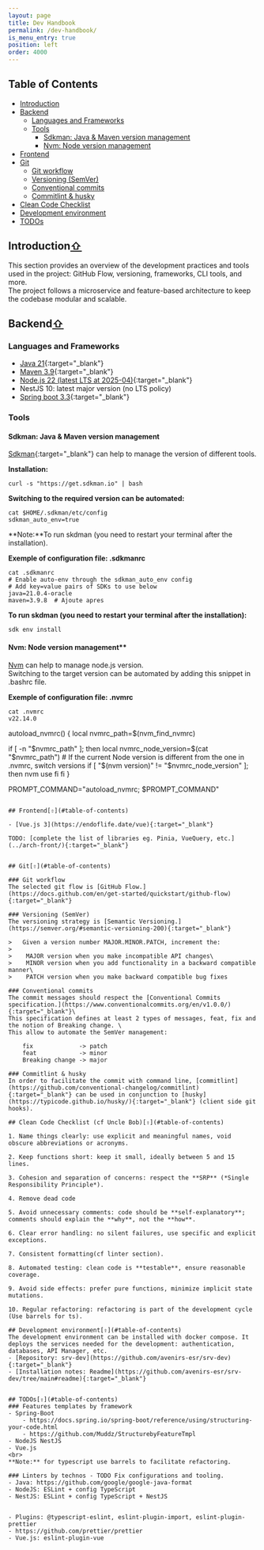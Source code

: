 ```yaml
---
layout: page
title: Dev Handbook
permalink: /dev-handbook/
is_menu_entry: true
position: left
order: 4000
---
```


## Table of Contents

- [Introduction](#introduction)
- [Backend](#backend)
  - [Languages and Frameworks](#languages-and-frameworks)
  - [Tools](#tools)
    - [Sdkman: Java & Maven version management](#sdkman-java--maven-version-management)
    - [Nvm: Node version management](#nvm-node-version-management)
- [Frontend](#frontend)
- [Git](#git)
  - [Git workflow](#git-workflow)
  - [Versioning (SemVer)](#versioning-semver)
  - [Conventional commits](#conventional-commits)
  - [Commitlint & husky](#commitlint--husky)
- [Clean Code Checklist](#clean-code-checklist-cf-uncle-bob)
- [Development environment](#development-environment)
- [TODOs](#todos)

## Introduction[⇧](#table-of-contents) 
This section provides an overview of the development practices and tools used in the project: GitHub Flow, versioning, frameworks, CLI tools, and more.<br/>
The project follows a microservice and feature-based architecture to keep the codebase modular and scalable.

## Backend[⇧](#table-of-contents) 

### Languages and Frameworks
- [Java 21](https://endoflife.date/eclipse-temurin){:target="_blank"}
- [Maven 3.9](https://endoflife.date/maven){:target="_blank"}
- [Node.js 22 (latest LTS at 2025-04)](https://endoflife.date/nodejs){:target="_blank"}
- NestJS 10: latest major version (no LTS policy) 
- [Spring boot 3.3](https://endoflife.date/spring-boot){:target="_blank"}

### Tools

#### Sdkman: Java & Maven version management

[Sdkman](https://sdkman.io/){:target="_blank"} can help to manage the version of different tools.

**Installation:**
```
curl -s "https://get.sdkman.io" | bash
```

**Switching to the required version can be automated:**
```
cat $HOME/.sdkman/etc/config
sdkman_auto_env=true
```
**Note:**To run skdman (you need to restart your terminal after the installation).

**Exemple of configuration file: .sdkmanrc**
```
cat .sdkmanrc
# Enable auto-env through the sdkman_auto_env config
# Add key=value pairs of SDKs to use below
java=21.0.4-oracle
maven=3.9.8  # Ajoute apres
```

**To run skdman (you need to restart your terminal after the installation):**
```
sdk env install
```
 
#### Nvm: Node version management**

[Nvm](https://github.com/nvm-sh/nvm) can help to manage node.js version.<br/>
Switching to the target version can be automated by adding this snippet in .bashrc file.

**Exemple of configuration file: .nvmrc**
```
cat .nvmrc 
v22.14.0
```
autoload_nvmrc() {
  local nvmrc_path=$(nvm_find_nvmrc)
  
  if [ -n "$nvmrc_path" ]; then
    local nvmrc_node_version=$(cat "$nvmrc_path")
    # If the current Node version is different from the one in .nvmrc, switch versions
    if [ "$(nvm version)" != "$nvmrc_node_version" ]; then
      nvm use
    fi
  fi
}

PROMPT_COMMAND="autoload_nvmrc; $PROMPT_COMMAND"

```

## Frontend[⇧](#table-of-contents) 

- [Vue.js 3](https://endoflife.date/vue){:target="_blank"}

TODO: [complete the list of libraries eg. Pinia, VueQuery, etc.](../arch-front/){:target="_blank"}


## Git[⇧](#table-of-contents) 

### Git workflow
The selected git flow is [GitHub Flow.](https://docs.github.com/en/get-started/quickstart/github-flow){:target="_blank"}

### Versioning (SemVer)
The versioning strategy is [Semantic Versioning.](https://semver.org/#semantic-versioning-200){:target="_blank"}

>   Given a version number MAJOR.MINOR.PATCH, increment the:
>
>    MAJOR version when you make incompatible API changes\
>    MINOR version when you add functionality in a backward compatible manner\
>    PATCH version when you make backward compatible bug fixes

### Conventional commits
The commit messages should respect the [Conventional Commits specification.](https://www.conventionalcommits.org/en/v1.0.0/){:target="_blank"}\
This specification defines at least 2 types of messages, feat, fix and the notion of Breaking change. \
This allow to automate the SemVer management:
     
    fix             -> patch
    feat            -> minor
    Breaking change -> major

### Commitlint & husky
In order to facilitate the commit with command line, [commitlint](https://github.com/conventional-changelog/commitlint){:target="_blank"} can be used in conjunction to [husky](https://typicode.github.io/husky/){:target="_blank"} (client side git hooks).    

## Clean Code Checklist (cf Uncle Bob)[⇧](#table-of-contents) 

1. Name things clearly: use explicit and meaningful names, void obscure abbreviations or acronyms.

2. Keep functions short: keep it small, ideally between 5 and 15 lines.

3. Cohesion and separation of concerns: respect the **SRP** (*Single Responsibility Principle*).

4. Remove dead code

5. Avoid unnecessary comments: code should be **self-explanatory**; comments should explain the **why**, not the **how**.

6. Clear error handling: no silent failures, use specific and explicit exceptions.

7. Consistent formatting(cf linter section).

8. Automated testing: clean code is **testable**, ensure reasonable coverage.

9. Avoid side effects: prefer pure functions, minimize implicit state mutations.

10. Regular refactoring: refactoring is part of the development cycle (Use barrels for ts).

## Development environment[⇧](#table-of-contents) 
The development environment can be installed with docker compose. It deploys the services needed for the development: authentication, databases, API Manager, etc.
- [Repository: srv-dev](https://github.com/avenirs-esr/srv-dev){:target="_blank"}
- [Installation notes: Readme](https://github.com/avenirs-esr/srv-dev/tree/main#readme){:target="_blank"}


## TODOs[⇧](#table-of-contents) 
### Features templates by framework
- Spring-Boot
    - https://docs.spring.io/spring-boot/reference/using/structuring-your-code.html
    - https://github.com/Muddz/StructurebyFeatureTmpl
- NodeJS NestJS
- Vue.js
<br>
**Note:** for typescript use barrels to facilitate refactoring.
  
### Linters by technos - TODO Fix configurations and tooling.
- Java: https://github.com/google/google-java-format
- NodeJS: ESLint + config TypeScript
- NestJS: ESLint + config TypeScript + NestJS


- Plugins: @typescript-eslint, eslint-plugin-import, eslint-plugin-prettier
- https://github.com/prettier/prettier
- Vue.js: eslint-plugin-vue